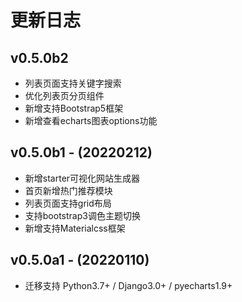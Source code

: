 # 更新日志

## v0.5.0b2

- 列表页面支持关键字搜索
- 优化列表页分页组件
- 新增支持Bootstrap5框架
- 新增查看echarts图表options功能

## v0.5.0b1 - (20220212)

- 新增starter可视化网站生成器
- 首页新增热门推荐模块
- 列表页面支持grid布局
- 支持bootstrap3调色主题切换
- 新增支持Materialcss框架

## v0.5.0a1 - (20220110)

- 迁移支持 Python3.7+ / Django3.0+ / pyecharts1.9+